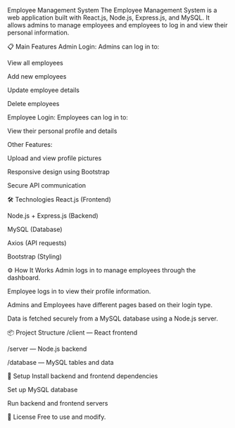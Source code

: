 Employee Management System
The Employee Management System is a web application built with React.js, Node.js, Express.js, and MySQL.
It allows admins to manage employees and employees to log in and view their personal information.

📋 Main Features
Admin Login:
Admins can log in to:

View all employees

Add new employees

Update employee details

Delete employees

Employee Login:
Employees can log in to:

View their personal profile and details

Other Features:

Upload and view profile pictures

Responsive design using Bootstrap

Secure API communication

🛠️ Technologies
React.js (Frontend)

Node.js + Express.js (Backend)

MySQL (Database)

Axios (API requests)

Bootstrap (Styling)

⚙️ How It Works
Admin logs in to manage employees through the dashboard.

Employee logs in to view their profile information.

Admins and Employees have different pages based on their login type.

Data is fetched securely from a MySQL database using a Node.js server.

📦 Project Structure
/client — React frontend

/server — Node.js backend

/database — MySQL tables and data

🚀 Setup
Install backend and frontend dependencies

Set up MySQL database

Run backend and frontend servers

📄 License
Free to use and modify.

